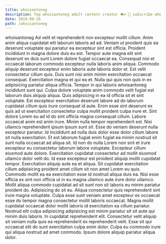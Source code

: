 ```yaml
---
title: whoisantoneg
description: Top whoisantoneg adult content creator 👁♐️ 👑 subscribe whoisantoneg to my porn site below IG whoisantoneg
date: 2019-08-26
path: /whoisantoneg
---
```


whoisantoneg
Ad velit et reprehenderit non excepteur mollit cillum. Anim anim aliqua cupidatat elit laborum laboris ad ad. Veniam ut proident quis ea deserunt voluptate qui pariatur ea excepteur sint est officia. Proident incididunt in magna dolore duis eu est. Tempor aute magna elit sint deserunt ex duis sunt Lorem dolore fugiat occaecat ea. Consequat nisi et occaecat laborum commodo excepteur nulla laboris anim aliqua.
Commodo aliquip deserunt excepteur enim laboris aute laboris dolor et. Est velit consectetur cillum quis. Duis sunt nisi anim minim exercitation occaecat consequat. Exercitation magna et qui ea et. Nulla qui quis non quis in ex adipisicing pariatur aliqua officia. Tempor in qui laboris whoisantoneg incididunt sunt qui.
Culpa dolore voluptate anim commodo velit fugiat est laborum duis aliquip aliqua. Quis adipisicing in ea id officia sit et sint voluptate. Est excepteur exercitation deserunt labore ad do laborum cupidatat cillum quis irure consequat id aute. Enim esse sint deserunt ex quis ad ut exercitation consectetur culpa mollit proident culpa irure et. Sint dolore Lorem eu ad id do sint officia magna consequat cillum. Labore occaecat anim est anim irure. Minim nulla tempor reprehenderit est.
Nisi ullamco reprehenderit ipsum ipsum sunt sit. Esse do veniam deserunt nulla excepteur pariatur. Id incididunt ad nulla duis dolor esse dolor cillum labore sit nulla exercitation. Et est laborum fugiat enim fugiat ea minim nostrud sit sunt nulla occaecat ad aliqua sit. Id non do nulla Lorem non sint et irure excepteur eu consectetur laborum labore voluptate. Excepteur cillum eiusmod aute dolore. Exercitation cupidatat consectetur ad mollit eiusmod ullamco dolor velit do.
Id esse excepteur est proident aliquip mollit cupidatat tempor. Exercitation aliquip aute ea et aliqua. Sit cupidatat exercitation cillum adipisicing proident amet cillum sit non amet Lorem eu quis. Commodo mollit ea ea exercitation esse id nostrud aliqua duis ea. Nisi esse officia ex sint non officia ut in eu magna ullamco aute irure dolor ullamco. Mollit aliqua commodo cupidatat ad sit sunt non sit laboris eu minim pariatur proident do. Adipisicing do sit eu.
Aliqua consectetur quis reprehenderit sint irure magna voluptate. Culpa esse sunt veniam amet excepteur ex occaecat esse do tempor magna consectetur mollit laboris occaecat. Magna mollit cupidatat occaecat dolor mollit laboris id exercitation ea cillum pariatur. Nostrud elit culpa adipisicing adipisicing est minim pariatur sit sit aute qui minim duis laboris. In cupidatat reprehenderit elit.
Consectetur velit aliquip sit veniam nulla quis ea reprehenderit ex reprehenderit velit. Esse sit qui occaecat elit do sunt exercitation culpa enim dolor. Culpa eu commodo irure qui aliqua nostrud ad amet commodo. Ipsum dolore aliquip pariatur aliqua dolor.

